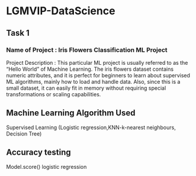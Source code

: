 # LGMVIP-DataScience
## Task 1
### Name of Project : Iris Flowers Classification ML Project
Project Description : This particular ML project is usually referred to as the “Hello World” of Machine Learning. The iris flowers dataset contains numeric attributes, and it is perfect for beginners to learn about supervised ML algorithms, mainly how to load and handle data. Also, since this is a small dataset, it can easily fit in memory without requiring special transformations or scaling capabilities.
## Machine Learning Algorithm Used
Supervised Learning (Logistic regression,KNN-k-nearest neighbours, Decision Tree)
## Accuracy testing
Model.score() logistic regression
